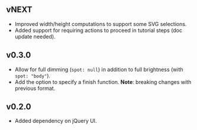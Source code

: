 ## vNEXT

* Improved width/height computations to support some SVG selections.
* Added support for requiring actions to proceed in tutorial steps (doc update needed).

## v0.3.0

* Allow for full dimming (`spot: null`) in addition to full brightness (with `spot: "body"`).
* Add the option to specify a finish function. **Note**: breaking changes with previous format.

## v0.2.0

* Added dependency on jQuery UI.
